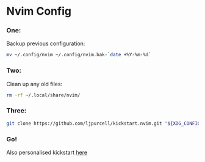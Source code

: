 # Nvim Config

### One:
Backup previous configuration:
```sh
mv ~/.config/nvim ~/.config/nvim.bak-`date +%Y-%m-%d`
```

### Two:
Clean up any old files:
```sh
rm -rf ~/.local/share/nvim/
```

### Three:
```sh
git clone https://github.com/ljpurcell/kickstart.nvim.git "${XDG_CONFIG_HOME:-$HOME/.config}"/nvim
```

### Go!

Also personalised kickstart [here](https://github.com/ljpurcell/ljpurcell.kickstart.nvim)
